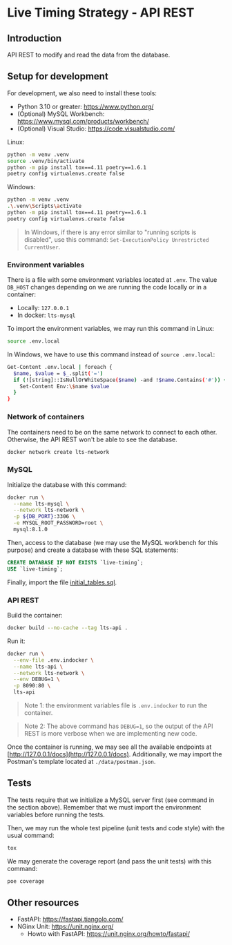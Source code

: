 # Live Timing Strategy - API REST

## Introduction

API REST to modify and read the data from the database.

## Setup for development

For development, we also need to install these tools:
- Python 3.10 or greater: https://www.python.org/
- (Optional) MySQL Workbench: https://www.mysql.com/products/workbench/
- (Optional) Visual Studio: https://code.visualstudio.com/

Linux:
```sh
python -m venv .venv
source .venv/bin/activate
python -m pip install tox==4.11 poetry==1.6.1
poetry config virtualenvs.create false
```

Windows:
```sh
python -m venv .venv
.\.venv\Scripts\activate
python -m pip install tox==4.11 poetry==1.6.1
poetry config virtualenvs.create false
```

> In Windows, if there is any error similar to "running scripts is disabled",
  use this command: `Set-ExecutionPolicy Unrestricted CurrentUser`.

### Environment variables

There is a file with some environment variables located at `.env`. The
value `DB_HOST` changes depending on we are running the code locally or in a
container:
- Locally: `127.0.0.1`
- In docker: `lts-mysql`

To import the environment variables, we may run this command in Linux:
```sh
source .env.local
```

In Windows, we have to use this command instead of `source .env.local`:
```sh
Get-Content .env.local | foreach {
  $name, $value = $_.split('=')
  if (![string]::IsNullOrWhiteSpace($name) -and !$name.Contains('#')) {
    Set-Content Env:\$name $value
  }
}
```

### Network of containers

The containers need to be on the same network to connect to each other.
Otherwise, the API REST won't be able to see the database.
```sh
docker network create lts-network
```

### MySQL

Initialize the database with this command:
```sh
docker run \
  --name lts-mysql \
  --network lts-network \
  -p ${DB_PORT}:3306 \
  -e MYSQL_ROOT_PASSWORD=root \
  mysql:8.1.0
```

Then, access to the database (we may use the MySQL workbench for this purpose)
and create a database with these SQL statements:
```sql
CREATE DATABASE	IF NOT EXISTS `live-timing`;
USE `live-timing`;
```

Finally, import the file [initial_tables.sql](./data/initial_tables.sql).

### API REST

Build the container:
```sh
docker build --no-cache --tag lts-api .
```

Run it:
```sh
docker run \
  --env-file .env.indocker \
  --name lts-api \
  --network lts-network \
  --env DEBUG=1 \
  -p 8090:80 \
  lts-api
```

> Note 1: the environment variables file is `.env.indocker` to run the
  container.

> Note 2: The above command has `DEBUG=1`, so the output of the API REST is
  more verbose when we are implementing new code.

Once the container is running, we may see all the available endpoints at
[http://127.0.0.1/docs](http://127.0.0.1/docs). Additionally, we may import the
Postman's template located at `./data/postman.json`.

## Tests

The tests require that we initialize a MySQL server first (see command in
the section above). Remember that we must import the environment variables
before running the tests.

Then, we may run the whole test pipeline (unit tests and code style) with the
usual command:
```sh
tox
```

We may generate the coverage report (and pass the unit tests) with this command:
```sh
poe coverage
```

## Other resources

- FastAPI: https://fastapi.tiangolo.com/
- NGinx Unit: https://unit.nginx.org/
  - Howto with FastAPI: https://unit.nginx.org/howto/fastapi/
